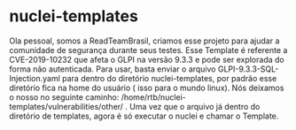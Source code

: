 # nuclei-templates

Ola pessoal, somos a ReadTeamBrasil, criamos esse projeto para ajudar a comunidade de segurança durante seus testes. Esse Template é referente a CVE-2019-10232 que afeta o GLPI na versão 9.3.3 e pode ser explorada do forma não autenticada.
Para usar, basta enviar o arquivo GLPI-9.3.3-SQL-Injection.yaml para dentro do diretório nuclei-templates, por padrão esse diretório fica na home do usuário ( isso para o  mundo linux). Nós deixamos o nosso no seguinte caminho: /home/rtb/nuclei-templates/vulnerabilities/other/ . Uma vez que o arquivo já dentro do diretório de templates, agora é só executar o nuclei e chamar o Template.
